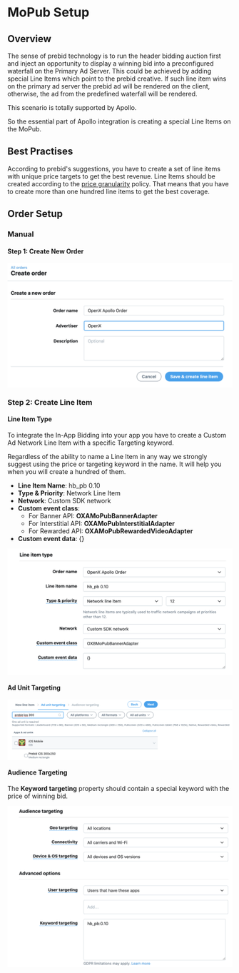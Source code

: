 # MoPub Setup

## Overview

The sense of prebid technology is to run the header bidding auction first and inject an opportunity to display a winning bid into a preconfigured waterfall on the Primary Ad Server. This could be achieved by adding special Line Items which point to the prebid creative. If such line item wins on the primary ad server the prebid ad will be rendered on the client, otherwise, the ad from the predefined waterfall will be rendered.

This scenario is totally supported by Apollo.

So the essential part of Apollo integration is creating a special Line Items on the MoPub.  

## Best Practises 

According to prebid's suggestions, you have to create a set of line items with unique price targets to get the best revenue. Line Items should be created according to the [price granularity](http://prebid.org/prebid-mobile/adops-price-granularity.html#autoGranularityBucket) policy. That means that you have to create more than one hundred line items to get the best coverage.

 
## Order Setup

### Manual

#### Step 1: Create New Order

 <img src="../res/orders/order-mopub-create.png" alt="Pipeline Screenshot" align="center">
 
### Step 2: Create Line Item
 
#### Line Item Type

To integrate the In-App Bidding into your app you have to create a Custom Ad Network Line Item with a specific Targeting keyword.

Regardless of the ability to name a Line Item in any way we strongly suggest using the price or targeting keyword in the name. It will help you when you will create a hundred of them.

- **Line Item Name**: hb_pb 0.10
- **Type & Priority**: Network Line Item
- **Network**: Custom SDK network
- **Custom event class**: 
    - For Banner API: **OXAMoPubBannerAdapter**  
    - For Interstitial API: **OXAMoPubInterstitialAdapter**
    - For Rewarded API: **OXAMoPubRewardedVideoAdapter**
- **Custom event data**: {}

<img src="../res/orders/order-mopub-li-type.png" alt="Pipeline Screenshot" align="center">
 
#### Ad Unit Targeting

<img src="../res/orders/order-mopub-li-ad-unit.png" alt="Pipeline Screenshot" align="center">

#### Audience Targeting

The **Keyword targeting** property should contain a special keyword with the price of winning bid.

<img src="../res/orders/order-mopub-li-audience.png" alt="Pipeline Screenshot" align="center">


